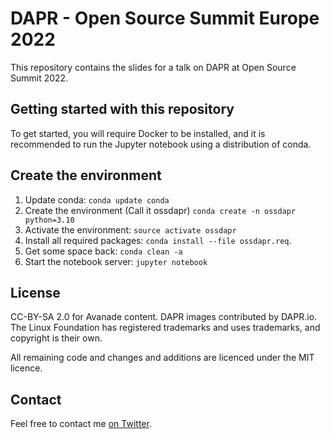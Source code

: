 # DAPR - Open Source Summit Europe 2022

This repository contains the slides for a talk on DAPR at Open Source Summit 2022.

## Getting started with this repository

To get started, you will require Docker to be installed, and it is recommended to run the Jupyter notebook using a distribution of conda.

## Create the environment
1. Update conda: `conda update conda`
2. Create the environment (Call it ossdapr) `conda create -n ossdapr python=3.10`
3. Activate the environment: `source activate ossdapr`
4. Install all required packages: `conda install --file ossdapr.req`.
5. Get some space back: `conda clean -a`
6. Start the notebook server: `jupyter notebook`

## License

CC-BY-SA 2.0 for Avanade content. DAPR images contributed by DAPR.io. The Linux Foundation has registered trademarks and uses trademarks, and copyright is their own.

All remaining code and changes and additions are licenced under the MIT licence.

## Contact
Feel free to contact me [on Twitter](https://twitter.com/sealjay_clj).